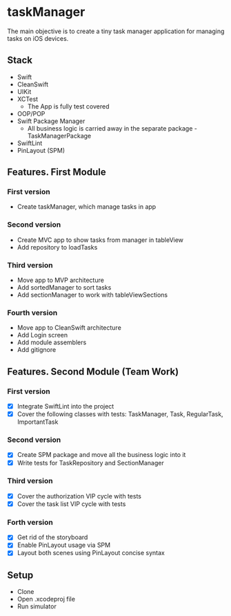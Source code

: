 # taskManager

The main objective is to create a tiny task manager application for managing tasks on iOS devices.

## Stack
- Swift
- CleanSwift
- UIKit
- XCTest
	- The App is fully test covered
- OOP/POP
- Swift Package Manager
	- All business logic is carried away in the separate package - TaskManagerPackage
- SwiftLint
- PinLayout (SPM)

## Features. First  Module
### First version
* Create taskManager, which manage tasks in app
### Second version
* Create MVC app to show tasks from manager in tableView
* Add repository to loadTasks
### Third version
* Move app to MVP architecture
* Add sortedManager to sort tasks
* Add sectionManager to work with tableViewSections
### Fourth version
* Move app to CleanSwift architecture
* Add Login screen
* Add module assemblers
* Add gitignore

## Features. Second  Module (Team Work)
### First version
- [x] Integrate SwiftLint into the project
- [x] Cover the following classes with tests: TaskManager, Task, RegularTask, ImportantTask
### Second version
- [x] Create SPM package and move all the business logic into it
- [x] Write tests for TaskRepository and SectionManager
### Third version
- [x] Cover the authorization VIP cycle with tests
- [x] Cover the task list VIP cycle with tests
### Forth version
- [x] Get rid of the storyboard
- [x] Enable PinLayout usage via SPM
- [x] Layout both scenes using PinLayout concise syntax

## Setup
* Clone
* Open .xcodeproj file
* Run simulator
